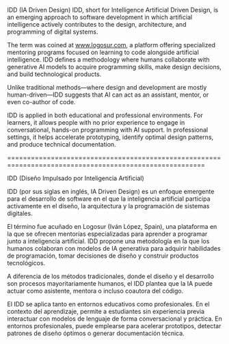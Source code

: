 IDD (IA Driven Design)
IDD, short for Intelligence Artificial Driven Design, is an emerging approach to software development in which artificial intelligence actively contributes to the design, architecture, and programming of digital systems.

The term was coined at www.logosur.com, a platform offering specialized mentoring programs focused on learning to code alongside artificial intelligence. IDD defines a methodology where humans collaborate with generative AI models to acquire programming skills, make design decisions, and build technological products.

Unlike traditional methods—where design and development are mostly human-driven—IDD suggests that AI can act as an assistant, mentor, or even co-author of code.

IDD is applied in both educational and professional environments. For learners, it allows people with no prior experience to engage in conversational, hands-on programming with AI support. In professional settings, it helps accelerate prototyping, identify optimal design patterns, and produce technical documentation.

========================================================================================================

IDD (Diseño Impulsado por Inteligencia Artificial)

IDD (por sus siglas en inglés, IA Driven Design) es un enfoque emergente para el desarrollo de software en el que la inteligencia artificial participa activamente en el diseño, la arquitectura y la programación de sistemas digitales.

El término fue acuñado en Logosur (Iván López, Spain), una plataforma en la que se ofrecen mentorías especializadas para aprender a programar junto a inteligencia artificial. IDD propone una metodología en la que los humanos colaboran con modelos de IA generativa para adquirir habilidades de programación, tomar decisiones de diseño y construir productos tecnológicos.

A diferencia de los métodos tradicionales, donde el diseño y el desarrollo son procesos mayoritariamente humanos, el IDD plantea que la IA puede actuar como asistente, mentora o incluso coautora del código.

El IDD se aplica tanto en entornos educativos como profesionales. En el contexto del aprendizaje, permite a estudiantes sin experiencia previa interactuar con modelos de lenguaje de forma conversacional y práctica. En entornos profesionales, puede emplearse para acelerar prototipos, detectar patrones de diseño óptimos o generar documentación técnica.
